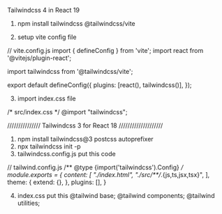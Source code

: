 Tailwindcss 4 in React 19

1. npm install tailwindcss @tailwindcss/vite


2. setup vite config file

// vite.config.js
import { defineConfig } from 'vite';
import react from '@vitejs/plugin-react';

import tailwindcss from '@tailwindcss/vite';


export default defineConfig({
  plugins: [react(), tailwindcss()],
});


3. import index.css file

/* src/index.css */
@import "tailwindcss";



///////////////  Tailwindcss 3 for React 18 ////////////////////
1. npm install tailwindcss@3 postcss autoprefixer
2. npx tailwindcss init -p
3. tailwindcss.config.js put this code

// tailwind.config.js
/** @type {import('tailwindcss').Config} */
module.exports = {
  content: [
    "./index.html",
    "./src/**/*.{js,ts,jsx,tsx}",
  ],
  theme: {
    extend: {},
  },
  plugins: [],
}

4. index.css put this
 @tailwind base;
@tailwind components;
@tailwind utilities;



